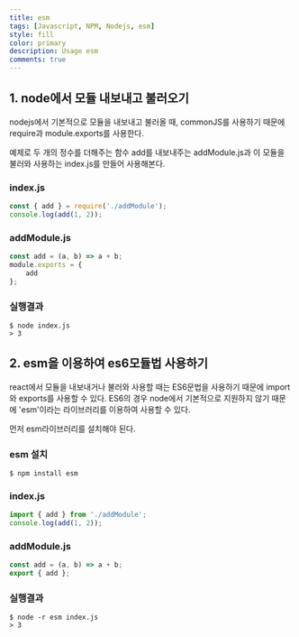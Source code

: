 ```yaml
---
title: esm
tags: [Javascript, NPM, Nodejs, esm]
style: fill
color: primary
description: Usage esm
comments: true
---
```


## 1. node에서 모듈 내보내고 불러오기

nodejs에서 기본적으로 모듈을 내보내고 불러올 때, commonJS를 사용하기 때문에 require과 module.exports를 사용한다. <br>

예제로 두 개의 정수를 더해주는 함수 add를 내보내주는 addModule.js과 이 모듈을 불러와 사용하는 index.js를 만들어 사용해본다.

### index.js
```javascript
const { add } = require('./addModule');
console.log(add(1, 2));
```

### addModule.js
```javascript
const add = (a, b) => a + b;
module.exports = {
    add
};
```

### 실행결과

    $ node index.js
    > 3


## 2. esm을 이용하여 es6모듈법 사용하기

react에서 모듈을 내보내거나 불러와 사용할 때는 ES6문법을 사용하기 때문에 import와 exports를 사용할 수 있다. ES6의 경우 node에서 기본적으로 지원하지 않기 때문에 'esm'이라는 라이브러리를 이용하여 사용할 수 있다. <br>

먼저 esm라이브러리를 설치해야 된다.

### esm 설치
    $ npm install esm

### index.js
```javascript
import { add } from './addModule';
console.log(add(1, 2));
```

### addModule.js
```javascript
const add = (a, b) => a + b;
export { add };
```

### 실행결과

    $ node -r esm index.js
    > 3